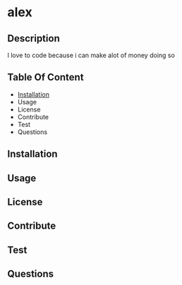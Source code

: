 # alex
## Description
 I love to code because i can make alot of money doing so 
## Table Of Content
  - [Installation](#installation)
  -  Usage
  - License
  -  Contribute
  -  Test 
  -  Questions

## Installation


## Usage


## License


## Contribute


## Test


## Questions

